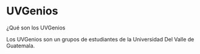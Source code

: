# UVGenios
¿Qué son los UVGenios

Los UVGenios son un grupos de estudiantes de la Universidad Del Valle de Guatemala.
